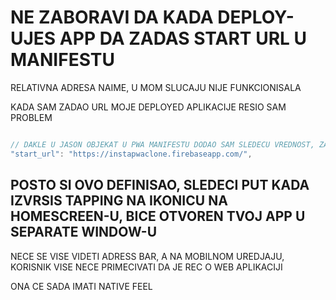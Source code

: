 # NE ZABORAVI DA KADA DEPLOY-UJES APP DA ZADAS START URL U MANIFESTU

RELATIVNA ADRESA NAIME, U MOM SLUCAJU NIJE FUNKCIONISALA

KADA SAM ZADAO URL MOJE DEPLOYED APLIKACIJE RESIO SAM PROBLEM

```javascript

// DAKLE U JASON OBJEKAT U PWA MANIFESTU DODAO SAM SLEDECU VREDNOST, ZA SLEDECI PROPERTI
"start_url": "https://instapwaclone.firebaseapp.com/",
```

## POSTO SI OVO DEFINISAO, SLEDECI PUT KADA IZVRSIS TAPPING NA IKONICU NA HOMESCREEN-U, BICE OTVOREN TVOJ APP U SEPARATE WINDOW-U

NECE SE VISE VIDETI ADRESS BAR, A NA MOBILNOM UREDJAJU, KORISNIK VISE NECE PRIMECIVATI DA JE REC O WEB APLIKACIJI

ONA CE SADA IMATI NATIVE FEEL

